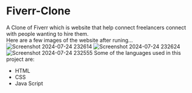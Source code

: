 # Fiverr-Clone
A Clone of  Fiverr which is website that help connect freelancers connect with people wanting to hire them. </br>
Here are a few images of the website after runing... 
![Screenshot 2024-07-24 232614](https://github.com/user-attachments/assets/97a3e6ad-ea34-4b88-a86f-b0dbef950c8e)
![Screenshot 2024-07-24 232624](https://github.com/user-attachments/assets/d3ff425a-4206-4490-9e21-bdf5eab8a20a)
![Screenshot 2024-07-24 232555](https://github.com/user-attachments/assets/8efeb25d-de44-4412-b651-0dd98e8c6895)
Some of  the languages used in this project are:
* HTML
* CSS
* Java Script
